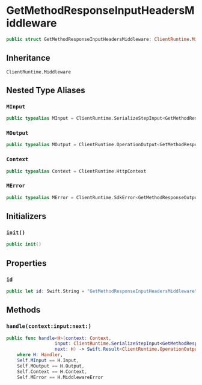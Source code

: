# GetMethodResponseInputHeadersMiddleware

``` swift
public struct GetMethodResponseInputHeadersMiddleware: ClientRuntime.Middleware 
```

## Inheritance

`ClientRuntime.Middleware`

## Nested Type Aliases

### `MInput`

``` swift
public typealias MInput = ClientRuntime.SerializeStepInput<GetMethodResponseInput>
```

### `MOutput`

``` swift
public typealias MOutput = ClientRuntime.OperationOutput<GetMethodResponseOutputResponse>
```

### `Context`

``` swift
public typealias Context = ClientRuntime.HttpContext
```

### `MError`

``` swift
public typealias MError = ClientRuntime.SdkError<GetMethodResponseOutputError>
```

## Initializers

### `init()`

``` swift
public init() 
```

## Properties

### `id`

``` swift
public let id: Swift.String = "GetMethodResponseInputHeadersMiddleware"
```

## Methods

### `handle(context:input:next:)`

``` swift
public func handle<H>(context: Context,
                  input: ClientRuntime.SerializeStepInput<GetMethodResponseInput>,
                  next: H) -> Swift.Result<ClientRuntime.OperationOutput<GetMethodResponseOutputResponse>, MError>
    where H: Handler,
    Self.MInput == H.Input,
    Self.MOutput == H.Output,
    Self.Context == H.Context,
    Self.MError == H.MiddlewareError
```
